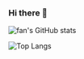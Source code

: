 ### Hi there 👋

<!--
**fans2619/fans2619** is a ✨ _special_ ✨ repository because its `README.md` (this file) appears on your GitHub profile.

Here are some ideas to get you started:

- 🔭 I’m currently working on ...
- 🌱 I’m currently learning ...
- 👯 I’m looking to collaborate on ...
- 🤔 I’m looking for help with ...
- 💬 Ask me about ...
- 📫 How to reach me: ...
- 😄 Pronouns: ...
- ⚡ Fun fact: ...
-->
![fan's GitHub stats](https://github-readme-stats.vercel.app/api?username=fans2619&include_all_commits=true&show_private=true&show_icons=true&bg_color=30,e96443,904e95&title_color=fff&text_color=fff&custom_title=fan%27s%20GitHub%20Stats)

![Top Langs](https://github-readme-stats.vercel.app/api/top-langs?username=anuraghazra)
